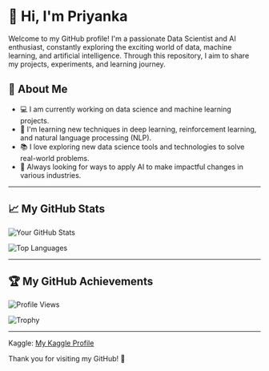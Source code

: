 # 👋 Hi, I'm Priyanka

Welcome to my GitHub profile! I'm a passionate Data Scientist and AI enthusiast, constantly exploring the exciting world of data, machine learning, and artificial intelligence. Through this repository, I aim to share my projects, experiments, and learning journey.

## 🚀 About Me
- 💻 I am currently working on data science and machine learning projects.
- 🌱 I'm learning new techniques in deep learning, reinforcement learning, and natural language processing (NLP).
- 📚 I love exploring new data science tools and technologies to solve real-world problems.
- 🤖 Always looking for ways to apply AI to make impactful changes in various industries.

---

## 📈 My GitHub Stats

![Your GitHub Stats](https://github-readme-stats.vercel.app/api?username=Delight-In&show_icons=true&count_private=true&hide=prs&theme=radical)

![Top Languages](https://github-readme-stats.vercel.app/api/top-langs/?username=Delight-In&layout=compact&theme=radical)

---

## 🏆 My GitHub Achievements

![Profile Views](https://komarev.com/ghpvc/?username=Delight-In)

![Trophy](https://github-profile-trophy.vercel.app/?username=Delight-In)

---
Kaggle: [My Kaggle Profile](https://www.kaggle.com/priyanka369)

Thank you for visiting my GitHub! 🚀
